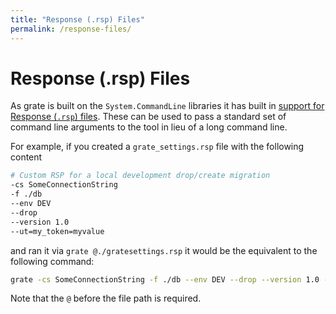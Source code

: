 ```yaml
---
title: "Response (.rsp) Files"
permalink: /response-files/
---
```

# Response (.rsp) Files

As grate is built on the `System.CommandLine` libraries it has built in [support for Response (`.rsp`) files](https://github.com/dotnet/command-line-api/blob/main/docs/Features-overview.md#Response-files).  These can be used to pass a standard set of command line arguments to the tool in lieu of a long command line.

For example, if you created a `grate_settings.rsp` file with the following content
``` bash
# Custom RSP for a local development drop/create migration
-cs SomeConnectionString
-f ./db
--env DEV
--drop
--version 1.0
--ut=my_token=myvalue
```

and ran it via `grate @./gratesettings.rsp` it would be the equivalent to the following command:
``` bash
grate -cs SomeConnectionString -f ./db --env DEV --drop --version 1.0 --ut=my_token=myvalue
```

Note that the `@` before the file path is required.
